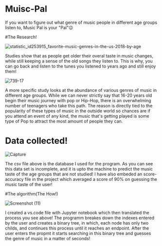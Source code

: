 # Muisc-Pal
If you want to figure out what genre of music people in different age groups listen to, Music Pal is your "Pal"😉

#The Research!

![statistic_id253915_favorite-music-genres-in-the-us-2018-by-age](https://user-images.githubusercontent.com/63557848/128608052-11c275d7-cf6c-4d13-a69b-f2edbb0b1ae9.png)

Studies show that as people get older their overal taste in music changes, while still keeping a sense of the old songs they listen to. This is why, you can go back and listen to the tunes you listened to years ago and still enjoy them!

![739-17](https://user-images.githubusercontent.com/63557848/128608113-566841f9-9978-43fe-bba8-4f4d0ae64fec.gif)

A more specific study looks at the abundance of various genres of music in different age groups. While we can never strictly say that 16-20 years old begin their music journey with pop or Hip-Hop, there is an overwhelming number of teenagers who take this path. The reason is directly tied to the popularity of these types of music in the outside world so chances are if you attend an event of any kind, the music that's getting played is some type of Pop to attract the most amount of people they can.

# Data collected!

![Capture](https://user-images.githubusercontent.com/63557848/128608436-a5495c92-a039-45fb-bc1d-c29695da668e.JPG)

The csv file above is the database I used for the program. As you can see this data set is incomplete, and it is upto the machine to predict the music taste of the age groups that are not studied! I have also embeded an score-accuracy file in the project which averaged a score of 90% on guessing the music taste of the user! 


#The algorithm(The How!)

![Screenshot (11)](https://user-images.githubusercontent.com/63557848/128607946-5a0a0471-ce59-4f57-89d6-f0b15b012aa6.png)

I created a vs.code file with Jupyter notebook which then translated the process you see above! The programm breakes down the indexes entered by the user and creates a binary tree, in which, each node has only two childs, and continues this process until it reaches an endpoint. After the user enters the propmt it starts searching in this binary tree 
and guesses the genre of music in  a matter of seconds!


